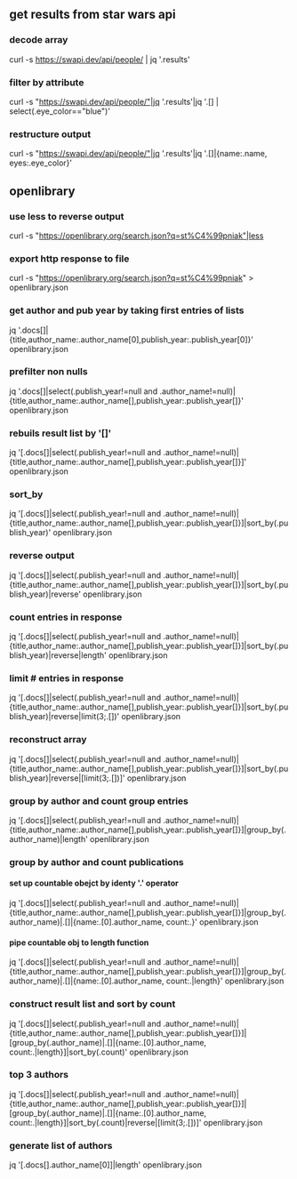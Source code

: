 ## get results from star wars api
### decode array
curl -s https://swapi.dev/api/people/ | jq '.results'
### filter by attribute
curl -s "https://swapi.dev/api/people/"|jq '.results'|jq '.[] |\
select(.eye_color=="blue")' 
### restructure output
curl -s "https://swapi.dev/api/people/"|jq '.results'|jq '.[]|{name:.name, eyes:.eye_color}'
## openlibrary
### use less to reverse output
curl -s "https://openlibrary.org/search.json?q=st%C4%99pniak"|less
### export http response to file
curl -s "https://openlibrary.org/search.json?q=st%C4%99pniak" > openlibrary.json
### get author and pub year by taking first entries of lists
jq '.docs[]|{title,author_name:.author_name[0],publish_year:.publish_year[0]}' openlibrary.json
### prefilter non nulls
jq '.docs[]|select(.publish_year!=null and .author_name!=null)|{title,author_name:.author_name[],publish_year:.publish_year[]}' openlibrary.json
### rebuils result list by '[]'
jq '[.docs[]|select(.publish_year!=null and .author_name!=null)|{title,author_name:.author_name[],publish_year:.publish_year[]}]' openlibrary.json
### sort_by
jq '[.docs[]|select(.publish_year!=null and .author_name!=null)|{title,author_name:.author_name[],publish_year:.publish_year[]}]|sort_by(.publish_year)' openlibrary.json
### reverse output
jq '[.docs[]|select(.publish_year!=null and .author_name!=null)|{title,author_name:.author_name[],publish_year:.publish_year[]}]|sort_by(.publish_year)|reverse' openlibrary.json
### count entries in response
jq '[.docs[]|select(.publish_year!=null and .author_name!=null)|{title,author_name:.author_name[],publish_year:.publish_year[]}]|sort_by(.publish_year)|reverse|length' openlibrary.json
### limit # entries in response
jq '[.docs[]|select(.publish_year!=null and .author_name!=null)|{title,author_name:.author_name[],publish_year:.publish_year[]}]|sort_by(.publish_year)|reverse|limit(3;.[])' openlibrary.json
### reconstruct array
jq '[.docs[]|select(.publish_year!=null and .author_name!=null)|{title,author_name:.author_name[],publish_year:.publish_year[]}]|sort_by(.publish_year)|reverse|[limit(3;.[])]' openlibrary.json
### group by author and count group entries
jq '[.docs[]|select(.publish_year!=null and .author_name!=null)|{title,author_name:.author_name[],publish_year:.publish_year[]}]|group_by(.author_name)|length' openlibrary.json
### group by author and count publications
#### set up countable obejct by identy '.' operator
jq '[.docs[]|select(.publish_year!=null and .author_name!=null)|{title,author_name:.author_name[],publish_year:.publish_year[]}]|group_by(.author_name)|.[]|{name:.[0].author_name, count:.}' openlibrary.json
#### pipe countable obj to length function
jq '[.docs[]|select(.publish_year!=null and .author_name!=null)|{title,author_name:.author_name[],publish_year:.publish_year[]}]|group_by(.author_name)|.[]|{name:.[0].author_name, count:.|length}' openlibrary.json
### construct result list and sort by count
jq '[.docs[]|select(.publish_year!=null and .author_name!=null)|{title,author_name:.author_name[],publish_year:.publish_year[]}]|[group_by(.author_name)|.[]|{name:.[0].author_name, count:.|length}]|sort_by(.count)' openlibrary.json
### top 3 authors
jq '[.docs[]|select(.publish_year!=null and .author_name!=null)|{title,author_name:.author_name[],publish_year:.publish_year[]}]|[group_by(.author_name)|.[]|{name:.[0].author_name, count:.|length}]|sort_by(.count)|reverse|[limit(3;.[])]' openlibrary.json
### generate list of authors
jq '[.docs[].author_name[0]]|length' openlibrary.json
